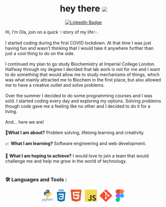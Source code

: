 

<br><br>

<h1 align="center">
  hey there
  <img src="https://media.giphy.com/media/hvRJCLFzcasrR4ia7z/giphy.gif" width="30px"/>
</h1>


<div id="badges" align="center">
  <a href="https://www.linkedin.com/in/💻-aleksandra-ola-zyto-072b66224/">
    <img src="https://img.shields.io/badge/LinkedIn-blue?style=for-the-badge&logo=linkedin&logoColor=white" alt="LinkedIn Badge"/>
  </a>
</div>

Hi, I’m Ola, join on a quick ✨story of my life✨.<br><br>I started coding during the first COVID lockdown. At that time I was just having fun and wasn’t thinking that I would take it anywhere further than just a cool thing to do on the side.<br><br>I continued my plan to go study Biochemistry at Imperial College London. Halfway through my degree I decided that lab work is not for me and I want to do something that would allow me to study mechanisms of things, which was what mainly attracted me to Biochem in the first place, but also allowed me to have a creative outlet and solve problems.<br><br>Over the summer I decided to do some programming courses and I was sold. I started coding every day and exploring my options. Solving problems though code gave me a feeling like no other and I decided to do it for a living. <br><br>And… here we are!<br><br>🔋**What I am about?** Problem solving, lifelong learning and creativity.<br><br>📈 **What I am learning?** Software engineering and web development.<br><br>🏁 **What I am hoping to achieve?** I would love to join a team that would challenge me and help me grow in the world of technology.
<br><br>

### :hammer_and_wrench: Languages and Tools :
<div align="center">
    <img src="https://github.com/devicons/devicon/blob/master/icons/python/python-original-wordmark.svg" title="Python" **alt="Python" width="40" height="40"/>
  <img src="https://github.com/devicons/devicon/blob/master/icons/css3/css3-plain-wordmark.svg"  title="CSS3" alt="CSS" width="40" height="40"/>&nbsp;
  <img src="https://github.com/devicons/devicon/blob/master/icons/html5/html5-original.svg" title="HTML5" alt="HTML" width="40" height="40"/>&nbsp;
  <img src="https://github.com/devicons/devicon/blob/master/icons/javascript/javascript-original.svg" title="JavaScript" alt="JavaScript" width="40" height="40"/>&nbsp;
  <img src="https://github.com/devicons/devicon/blob/master/icons/git/git-original.svg" title="Git" **alt="Git" width="40" height="40"/>
    <img src="https://github.com/devicons/devicon/blob/master/icons/figma/figma-original.svg" title="Figma" **alt="Figma" width="40" height="40"/>

</div>
